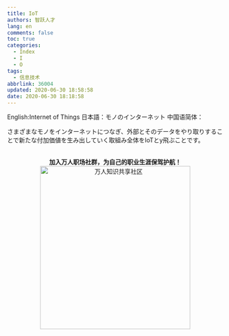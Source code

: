 ```yaml
---
title: IoT
authors: 智跃人才
lang: en
comments: false
toc: true
categories:
  - Index
  - I
  - O
tags:
  - 信息技术
abbrlink: 36004
updated: 2020-06-30 18:58:58
date: 2020-06-30 18:18:58
---
```


English:Internet of Things
日本語：モノのインターネット
中国语简体：

さまざまなモノをインターネットにつなぎ、外部とそのデータをやり取りすることで新たな付加価値を生み出していく取組み全体をIoTとy飛ぶことです。


<br>

<center>
<b>加入万人职场社群，为自己的职业生涯保驾护航！</b>

<br>

 <img src="/assets/img/dingding/dingding-group-life.jpg" width = "350" height = "380" alt="万人知识共享社区" align=center />

</center>


